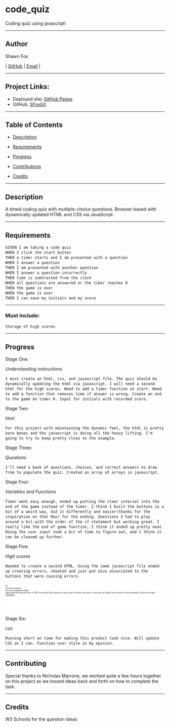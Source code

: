 # code_quiz
Coding quiz using javascript!

---
## Author

Shawn Fox


| [GitHub](https://github.com/SFoxGit) | [Email](sfoxss4@gmail.com) |

---
## Project Links:

- Deployed site: [GitHub Pages]()
- GitHub: [SFoxGit]()

---
## Table of Contents

- [Description](##Description)

- [Requirements](##Requirements)

- [Progress](##Progress)

- [Contributions](##Contributing)

- [Credits](##Credits)

---
## Description

A timed coding quiz with multiple-choice questions. Browser based with dynamically updated HTML and CSS via JavaScript.

---
## Requirements

    GIVEN I am taking a code quiz
    WHEN I click the start button
    THEN a timer starts and I am presented with a question
    WHEN I answer a question
    THEN I am presented with another question
    WHEN I answer a question incorrectly
    THEN time is subtracted from the clock
    WHEN all questions are answered or the timer reaches 0
    THEN the game is over
    WHEN the game is over
    THEN I can save my initials and my score


---
### Must include:

    Storage of high scores

---
## Progress

Stage One:

*Understanding instructions*

    I must create an html, css, and javascript file. The quiz should be dynamically updating the html via javascript. I will need a second html for the high scores. Need to add a timer function on start. Need to add a function that removes time if answer is wrong. Create an end to the game on timer 0. Input for initials with recorded score.
    
Stage Two:

*html*

    For this project with maintaining the dynamic feel, the html is pretty bare bones and the javascript is doing all the heavy lifting. I'm going to try to keep pretty close to the example. 

Stage Three:

*Questions*

    I'll need a bank of questions, choices, and correct answers to draw from to populate the quiz. Created an array of arrays in javascript. 

Stage Four:

*Variables and Functions*

    Timer went easy enough, ended up putting the clear interval into the end of the game instead of the timer. I think I built the buttons in a bit of a weird way, did it differently and easier(thanks for the inspiration on that Max) for the ending. Questions I had to play around a bit with the order of the if statement but working great. I really like the end of game function, I think it ended up pretty neat. Doing the user input took a bit of time to figure out, and I think it can be cleaned up further. 

Stage Five:

*High scores*

    Needed to create a second HTML. Using the same javascript file ended up creating errors, cheated and just put divs associated to the buttons that were causing errors.

![functioning](assets/images/functioning.jpg)


Stage Six:

*css*

    Running short on time for making this product look nice. Will update CSS as I can. Function over style in my opinion. 

---
## Contributing

Special thanks to Nicholas Marrone, we worked quite a few hours together on this project as we tossed ideas back and forth on how to complete the task. 

---
## Credits

W3 Schools for the question ideas
